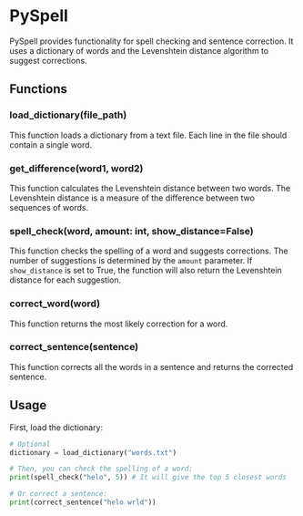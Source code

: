 # PySpell
PySpell provides functionality for spell checking and sentence correction. It uses a dictionary of words and the Levenshtein distance algorithm to suggest corrections.

## Functions

### load_dictionary(file_path)
This function loads a dictionary from a text file. Each line in the file should contain a single word.

### get_difference(word1, word2)
This function calculates the Levenshtein distance between two words. The Levenshtein distance is a measure of the difference between two sequences of words.

### spell_check(word, amount: int, show_distance=False)
This function checks the spelling of a word and suggests corrections. The number of suggestions is determined by the `amount` parameter. If `show_distance` is set to True, the function will also return the Levenshtein distance for each suggestion.

### correct_word(word)
This function returns the most likely correction for a word.

### correct_sentence(sentence)
This function corrects all the words in a sentence and returns the corrected sentence.

## Usage

First, load the dictionary:

```python
# Optional
dictionary = load_dictionary("words.txt")

# Then, you can check the spelling of a word:
print(spell_check("helo", 5)) # It will give the top 5 closest words

# Or correct a sentence:
print(correct_sentence("helo wrld"))
```
